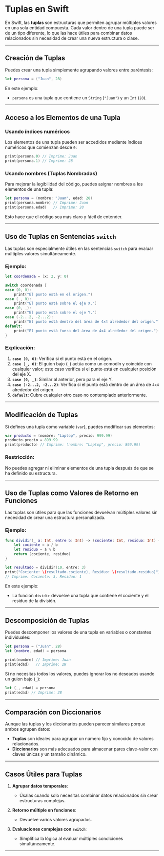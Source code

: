 # Tuplas en Swift

En Swift, las **tuplas** son estructuras que permiten agrupar múltiples valores en una sola entidad compuesta. Cada valor dentro de una tupla puede ser de un tipo diferente, lo que las hace útiles para combinar datos relacionados sin necesidad de crear una nueva estructura o clase.

---

## Creación de Tuplas

Puedes crear una tupla simplemente agrupando valores entre paréntesis:

```swift
let persona = ("Juan", 28)
```

En este ejemplo:
- `persona` es una tupla que contiene un `String` (`"Juan"`) y un `Int` (`28`).

---

## Acceso a los Elementos de una Tupla

### Usando índices numéricos
Los elementos de una tupla pueden ser accedidos mediante índices numéricos que comienzan desde `0`:

```swift
print(persona.0) // Imprime: Juan
print(persona.1) // Imprime: 28
```

### Usando nombres (Tuplas Nombradas)
Para mejorar la legibilidad del código, puedes asignar nombres a los elementos de una tupla:

```swift
let persona = (nombre: "Juan", edad: 28)
print(persona.nombre) // Imprime: Juan
print(persona.edad)   // Imprime: 28
```

Esto hace que el código sea más claro y fácil de entender.

---

## Uso de Tuplas en Sentencias `switch`

Las tuplas son especialmente útiles en las sentencias `switch` para evaluar múltiples valores simultáneamente.

### Ejemplo:

```swift
let coordenada = (x: 2, y: 0)

switch coordenada {
case (0, 0):
    print("El punto está en el origen.")
case (_, 0):
    print("El punto está sobre el eje X.")
case (0, _):
    print("El punto está sobre el eje Y.")
case (-2...2, -2...2):
    print("El punto está dentro del área de 4x4 alrededor del origen.")
default:
    print("El punto está fuera del área de 4x4 alrededor del origen.")
}
```

### Explicación:
1. **`case (0, 0)`**: Verifica si el punto está en el origen.
2. **`case (_, 0)`**: El guion bajo (`_`) actúa como un comodín y coincide con cualquier valor; este caso verifica si el punto está en cualquier posición del eje X.
3. **`case (0, _)`**: Similar al anterior, pero para el eje Y.
4. **`case (-2...2, -2...2)`**: Verifica si el punto está dentro de un área de `4x4` alrededor del origen.
5. **`default`**: Cubre cualquier otro caso no contemplado anteriormente.

---

## Modificación de Tuplas

Si defines una tupla como variable (`var`), puedes modificar sus elementos:

```swift
var producto = (nombre: "Laptop", precio: 999.99)
producto.precio = 899.99
print(producto) // Imprime: (nombre: "Laptop", precio: 899.99)
```

### Restricción:
No puedes agregar ni eliminar elementos de una tupla después de que se ha definido su estructura.

---

## Uso de Tuplas como Valores de Retorno en Funciones

Las tuplas son útiles para que las funciones devuelvan múltiples valores sin necesidad de crear una estructura personalizada.

### Ejemplo:

```swift
func dividir(_ a: Int, entre b: Int) -> (cociente: Int, residuo: Int) {
    let cociente = a / b
    let residuo = a % b
    return (cociente, residuo)
}

let resultado = dividir(10, entre: 3)
print("Cociente: \(resultado.cociente), Residuo: \(resultado.residuo)")
// Imprime: Cociente: 3, Residuo: 1
```

En este ejemplo:
- La función `dividir` devuelve una tupla que contiene el cociente y el residuo de la división.

---

## Descomposición de Tuplas

Puedes descomponer los valores de una tupla en variables o constantes individuales:

```swift
let persona = ("Juan", 28)
let (nombre, edad) = persona

print(nombre) // Imprime: Juan
print(edad)   // Imprime: 28
```

Si no necesitas todos los valores, puedes ignorar los no deseados usando un guion bajo (`_`):

```swift
let (_, edad) = persona
print(edad) // Imprime: 28
```

---

## Comparación con Diccionarios

Aunque las tuplas y los diccionarios pueden parecer similares porque ambos agrupan datos:
- **Tuplas** son ideales para agrupar un número fijo y conocido de valores relacionados.
- **Diccionarios** son más adecuados para almacenar pares clave-valor con claves únicas y un tamaño dinámico.

---

## Casos Útiles para Tuplas

1. **Agrupar datos temporales**:
   - Úsalas cuando solo necesitas combinar datos relacionados sin crear estructuras complejas.
   
2. **Retorno múltiple en funciones**:
   - Devuelve varios valores agrupados.

3. **Evaluaciones complejas con `switch`**:
   - Simplifica la lógica al evaluar múltiples condiciones simultáneamente.

---
